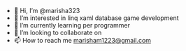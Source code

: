 - 👋 Hi, I’m @marisha323
- 👀 I’m interested in  linq xaml database  game development
- 🌱 I’m currently learning per programmer
- 💞️ I’m looking to collaborate on 
- 📫 How to reach me marisham1223@gmail.com

<!---
marisha323/marisha323 is a ✨ special ✨ repository because its `README.md` (this file) appears on your GitHub profile.
You can click the Preview link to take a look at your changes.
--->
